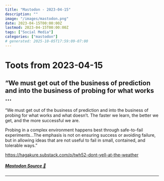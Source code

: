 ```yaml
---
title: "Mastodon - 2023-04-15"
description: ""
image: "/images/mastodon.png"
date: 2023-04-15T00:00:00Z
lastmod: 2023-04-15T00:00:00Z
tags: ["Social Media"]
categories: ["mastodon"]
# generated: 2025-10-05T17:59:09-07:00
---
```


# Toots from 2023-04-15

## “We must get out of the business of prediction and into the business of probing for what works ...

“We must get out of the business of prediction and into the business of probing for what works and what doesn’t. The faster we learn, the better we get, and the more successful we are.

Probing in a complex environment happens best through safe-to-fail experiments…The emphasis is not on ensuring success or avoiding failure, but in allowing ideas that are not useful to fail in small, contained, and tolerable ways.”

<https://hagakure.substack.com/p/twh52-dont-yell-at-the-weather>

##### [Mastodon Source 🐘](https://hachyderm.io/@mweagle/110200596452107819)

---

